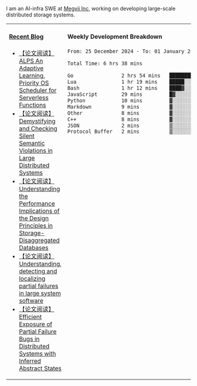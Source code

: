 I am an AI-infra SWE at [Megvii Inc](https://en.megvii.com/), working on developing large-scale distributed storage systems.

<table width="960px">
<tr>
<td valign="top" width="50%">

#### <a href="https://www.kongjun18.me" target="_blank">Recent Blog</a>

<!-- BLOG-POST-LIST:START -->
- [【论文阅读】ALPS An Adaptive Learning, Priority OS Scheduler for Serverless Functions](https://kongjun18.github.io/posts/alps-an-adaptive-learning-priority-os-scheduler-for-serverless-functions/)
- [【论文阅读】Demystifying and Checking Silent Semantic Violations in Large Distributed Systems](https://kongjun18.github.io/posts/demystifying-and-checking-silent-semantic-violations-in-large-distributed-systems/)
- [【论文阅读】Understanding the Performance Implications of the Design Principles in Storage-Disaggregated Databases](https://kongjun18.github.io/posts/understanding-the-performance-implications-of-the-design-principles-in-storage-disaggregated-databases/)
- [【论文阅读】Understanding, detecting and localizing partial failures in large system software](https://kongjun18.github.io/posts/understanding-detecting-and-localizing-partial-failures-in-large-system-software/)
- [【论文阅读】Efficient Exposure of Partial Failure Bugs in Distributed Systems with Inferred Abstract States](https://kongjun18.github.io/posts/efficient-exposure-of-partial-failure-bugs-in-distributed-systems-with-inferred-abstract-states/)
<!-- BLOG-POST-LIST:END -->

</td>
<td valign="top" width="50%">

#### Weekly Development Breakdown

<!--START_SECTION:waka-->

```txt
From: 25 December 2024 - To: 01 January 2025

Total Time: 6 hrs 38 mins

Go                2 hrs 54 mins   ███████████░░░░░░░░░░░░░░   43.70 %
Lua               1 hr 19 mins    █████░░░░░░░░░░░░░░░░░░░░   19.90 %
Bash              1 hr 12 mins    ████▓░░░░░░░░░░░░░░░░░░░░   18.23 %
JavaScript        29 mins         █▓░░░░░░░░░░░░░░░░░░░░░░░   07.31 %
Python            10 mins         ▓░░░░░░░░░░░░░░░░░░░░░░░░   02.75 %
Markdown          9 mins          ▓░░░░░░░░░░░░░░░░░░░░░░░░   02.26 %
Other             8 mins          ▓░░░░░░░░░░░░░░░░░░░░░░░░   02.16 %
C++               8 mins          ▓░░░░░░░░░░░░░░░░░░░░░░░░   02.04 %
JSON              2 mins          ▒░░░░░░░░░░░░░░░░░░░░░░░░   00.69 %
Protocol Buffer   2 mins          ▒░░░░░░░░░░░░░░░░░░░░░░░░   00.67 %
```

<!--END_SECTION:waka-->
</td>
</tr>

</table>
